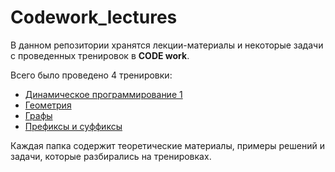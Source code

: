 # Codework_lectures

В данном репозитории хранятся лекции-материалы и некоторые задачи с проведенных тренировок в **CODE work**.

Всего было проведено 4 тренировки:

- [Динамическое программирование 1](dp1/)
- [Геометрия](geometry/theory.md)
- [Графы](graphs/theory.md)
- [Префиксы и суффиксы](prefix%20and%20suffix/theory.md)

Каждая папка содержит теоретические материалы, примеры решений и задачи, которые разбирались на тренировках.  
